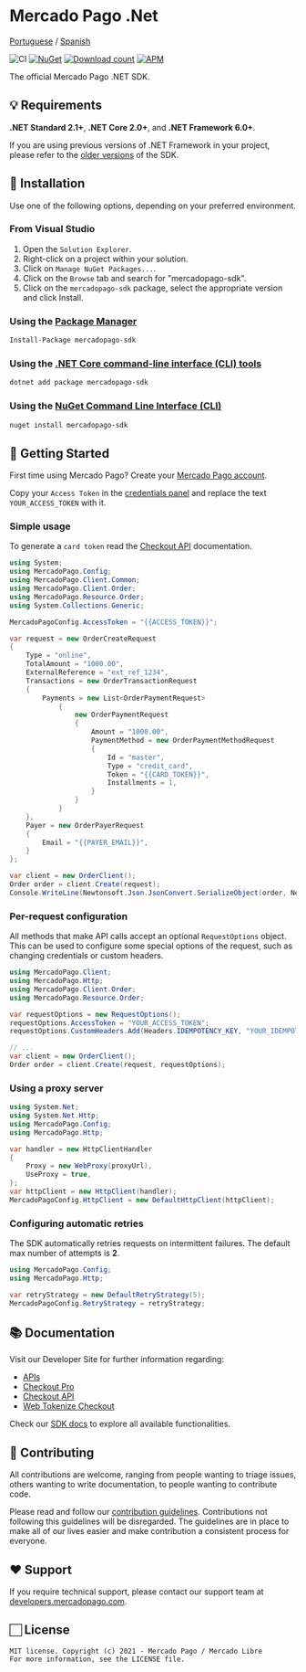 # Mercado Pago .Net

[Portuguese](README.pt.md) / [Spanish](README.es.md)

![CI](https://github.com/mercadopago/sdk-dotnet/workflows/CI/badge.svg)
[![NuGet](http://img.shields.io/nuget/v/mercadopago-sdk.svg)](https://www.nuget.org/packages/mercadopago-sdk)
[![Download count](https://img.shields.io/nuget/dt/mercadopago-sdk.svg)](https://www.nuget.org/packages/mercadopago-sdk/)
[![APM](https://img.shields.io/apm/l/vim-mode)](https://github.com/mercadopago/sdk-dotnet)

The official Mercado Pago .NET SDK.

## 💡 Requirements

**.NET Standard 2.1+**, **.NET Core 2.0+**, and **.NET Framework 6.0+**.

If you are using previous versions of .NET Framework in your project, please refer to the [older versions](https://github.com/mercadopago/sdk-dotnet/tree/master-dotnet-framework) of the SDK.

## 📲 Installation

Use one of the following options, depending on your preferred environment.

### From Visual Studio

1. Open the `Solution Explorer`.
2. Right-click on a project within your solution.
3. Click on `Manage NuGet Packages...`.
4. Click on the `Browse` tab and search for "mercadopago-sdk".
5. Click on the `mercadopago-sdk` package, select the appropriate version and click Install.

### Using the [Package Manager](https://docs.microsoft.com/en-us/nuget/tools/package-manager-console)

```bash
Install-Package mercadopago-sdk
```

### Using the [.NET Core command-line interface (CLI) tools](https://docs.microsoft.com/en-us/dotnet/core/tools/)

```bash
dotnet add package mercadopago-sdk
```

### Using the [NuGet Command Line Interface (CLI)](https://docs.microsoft.com/en-us/nuget/tools/nuget-exe-cli-reference)

```bash
nuget install mercadopago-sdk
```

## 🌟 Getting Started

First time using Mercado Pago? Create your [Mercado Pago account](https://www.mercadopago.com).

Copy your `Access Token` in the [credentials panel](https://www.mercadopago.com/developers/panel/app) and replace the text `YOUR_ACCESS_TOKEN` with it.

### Simple usage

To generate a `card token` read the [Checkout API](https://www.mercadopago.com/developers/en/guides/online-payments/checkout-api/introduction) documentation.

```csharp
using System;
using MercadoPago.Config;
using MercadoPago.Client.Common;
using MercadoPago.Client.Order;
using MercadoPago.Resource.Order;
using System.Collections.Generic;

MercadoPagoConfig.AccessToken = "{{ACCESS_TOKEN}}";

var request = new OrderCreateRequest
{
    Type = "online",
    TotalAmount = "1000.00",
    ExternalReference = "ext_ref_1234",
    Transactions = new OrderTransactionRequest
    {
        Payments = new List<OrderPaymentRequest>
            {
                new OrderPaymentRequest
                {
                    Amount = "1000.00",
                    PaymentMethod = new OrderPaymentMethodRequest
                    {
                        Id = "master",
                        Type = "credit_card",
                        Token = "{{CARD_TOKEN}}",
                        Installments = 1,
                    }
                }
            }
    },
    Payer = new OrderPayerRequest
    {
        Email = "{{PAYER_EMAIL}}",
    }
};

var client = new OrderClient();
Order order = client.Create(request);
Console.WriteLine(Newtonsoft.Json.JsonConvert.SerializeObject(order, Newtonsoft.Json.Formatting.Indented));
```

### Per-request configuration

All methods that make API calls accept an optional `RequestOptions` object. This can be used to configure some special options of the request, such as changing credentials or custom headers.

```csharp
using MercadoPago.Client;
using MercadoPago.Http;
using MercadoPago.Client.Order;
using MercadoPago.Resource.Order;

var requestOptions = new RequestOptions();
requestOptions.AccessToken = "YOUR_ACCESS_TOKEN";
requestOptions.CustomHeaders.Add(Headers.IDEMPOTENCY_KEY, "YOUR_IDEMPOTENCY_KEY");

// ...
var client = new OrderClient();
Order order = client.Create(request, requestOptions);
```

### Using a proxy server

```csharp
using System.Net;
using System.Net.Http;
using MercadoPago.Config;
using MercadoPago.Http;

var handler = new HttpClientHandler
{
    Proxy = new WebProxy(proxyUrl),
    UseProxy = true,
};
var httpClient = new HttpClient(handler);
MercadoPagoConfig.HttpClient = new DefaultHttpClient(httpClient);

```

### Configuring automatic retries

The SDK automatically retries requests on intermittent failures. The default max number of attempts is **2**.

```csharp
using MercadoPago.Config;
using MercadoPago.Http;

var retryStrategy = new DefaultRetryStrategy(5);
MercadoPagoConfig.RetryStrategy = retryStrategy;

```

## 📚 Documentation

Visit our Developer Site for further information regarding:

- [APIs](https://www.mercadopago.com/developers/en/reference)
- [Checkout Pro](https://www.mercadopago.com/developers/en/guides/online-payments/checkout-pro/introduction)
- [Checkout API](https://www.mercadopago.com/developers/en/guides/online-payments/checkout-api/introduction)
- [Web Tokenize Checkout](https://www.mercadopago.com/developers/en/guides/online-payments/web-tokenize-checkout/introduction)

Check our [SDK docs](https://mercadopago.github.io/sdk-dotnet/) to explore all available functionalities.

## 🤝 Contributing

All contributions are welcome, ranging from people wanting to triage issues, others wanting to write documentation, to people wanting to contribute code.

Please read and follow our [contribution guidelines](CONTRIBUTING.md). Contributions not following this guidelines will be disregarded. The guidelines are in place to make all of our lives easier and make contribution a consistent process for everyone.

## ❤️ Support

If you require technical support, please contact our support team at [developers.mercadopago.com](https://developers.mercadopago.com).

## 🏻 License

```
MIT license. Copyright (c) 2021 - Mercado Pago / Mercado Libre
For more information, see the LICENSE file.
```
